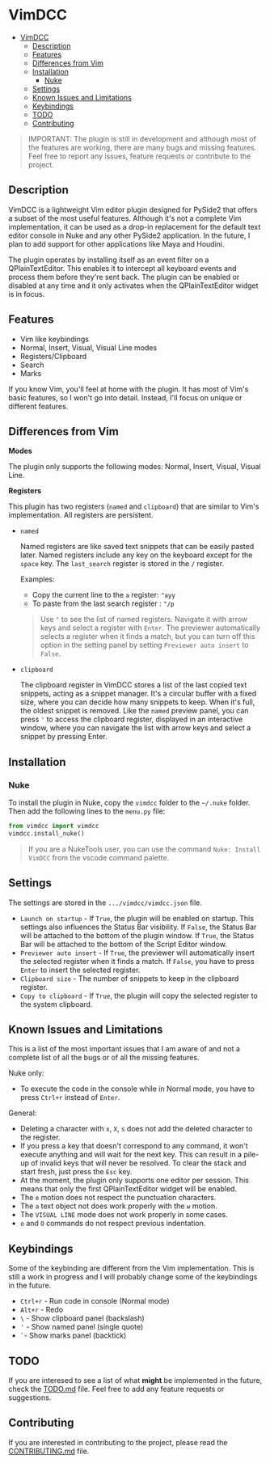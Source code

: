 # VimDCC

- [VimDCC](#vimdcc)
  - [Description](#description)
  - [Features](#features)
  - [Differences from Vim](#differences-from-vim)
  - [Installation](#installation)
    - [Nuke](#nuke)
  - [Settings](#settings)
  - [Known Issues and Limitations](#known-issues-and-limitations)
  - [Keybindings](#keybindings)
  - [TODO](#todo)
  - [Contributing](#contributing)


> IMPORTANT: The plugin is still in development and although most of the features are working, there are many bugs and missing features. Feel free to report any issues, feature requests or contribute to the project.

## Description

VimDCC is a lightweight Vim editor plugin designed for PySide2 that offers a subset of the most useful features. Although it's not a complete Vim implementation, it can be used as a drop-in replacement for the default text editor console in Nuke and any other PySide2 application. In the future, I plan to add support for other applications like Maya and Houdini.

The plugin operates by installing itself as an event filter on a QPlainTextEditor. This enables it to intercept all keyboard events and process them before they're sent back. The plugin can be enabled or disabled at any time and it only activates when the QPlainTextEditor widget is in focus.

## Features

- Vim like keybindings
- Normal, Insert, Visual, Visual Line modes
- Registers/Clipboard
- Search
- Marks

If you know Vim, you'll feel at home with the plugin. It has most of Vim's basic features, so I won't go into detail. Instead, I'll focus on unique or different features.

## Differences from Vim

**Modes**

The plugin only supports the following modes: Normal, Insert, Visual, Visual Line.

**Registers**

This plugin has two registers (`named` and `clipboard`) that are similar to Vim's implementation. All registers are persistent.

* `named`

  Named registers are like saved text snippets that can be easily pasted later. Named registers include any key on the keyboard except for the `space` key. The `last_search` register is stored in the `/` register.

  Examples:

  * Copy the current line to the `a` register: `"ayy`
  * To paste from the last search register : `"/p`

  > Use `"` to see the list of named registers. Navigate it with arrow keys and select a register with `Enter`. The previewer automatically selects a register when it finds a match, but you can turn off this option in the setting panel by setting `Previewer auto insert` to `False`.

* `clipboard`

  The clipboard register in VimDCC stores a list of the last copied text snippets, acting as a snippet manager. It's a circular buffer with a fixed size, where you can decide how many snippets to keep. When it's full, the oldest snippet is removed. Like the `named` preview panel, you can press `'` to access the clipboard register, displayed in an interactive window, where you can navigate the list with arrow keys and select a snippet by pressing Enter.

## Installation

### Nuke

To install the plugin in Nuke, copy the `vimdcc` folder to the `~/.nuke` folder. Then add the following lines to the `menu.py` file:

```python
from vimdcc import vimdcc
vimdcc.install_nuke()
```
> If you are a NukeTools user, you can use the command `Nuke: Install VimDCC` from the vscode command palette.

## Settings

The settings are stored in the `.../vimdcc/vimdcc.json` file.

- `Launch on startup` - If `True`, the plugin will be enabled on startup. This settings also influences the Status Bar visibility. If `False`, the Status Bar will be attached to the bottom of the plugin window. If `True`, the Status Bar will be attached to the bottom of the Script Editor window.
- `Previewer auto insert` - If `True`, the previewer will automatically insert the selected register when it finds a match. If `False`, you have to press `Enter` to insert the selected register.
- `Clipboard size` - The number of snippets to keep in the clipboard register.
- `Copy to clipboard` - If `True`, the plugin will copy the selected register to the system clipboard.

## Known Issues and Limitations

This is a list of the most important issues that I am aware of and not a complete list of all the bugs or of all the missing features.

Nuke only:
  - To execute the code in the console while in Normal mode, you have to press `Ctrl+r` instead of `Enter`.

General:
- Deleting a character with `x`, `X`, `s` does not add the deleted character to the register.
- If you press a key that doesn't correspond to any command, it won't execute anything and will wait for the next key. This can result in a pile-up of invalid keys that will never be resolved. To clear the stack and start fresh, just press the `Esc` key.
- At the moment, the plugin only supports one editor per session. This means that only the first QPlainTextEditor widget will be enabled.
- The `e` motion does not respect the punctuation characters.
- The `a` text object not does work properly with the `w` motion.
- The `VISUAL LINE` mode does not work properly in some cases.
- `o` and `O` commands do not respect previous indentation.

## Keybindings

Some of the keybinding are different from the Vim implementation. This is still a work in progress and I will probably change some of the keybindings in the future.

- `Ctrl+r` - Run code in console (Normal mode)
- `Alt+r` - Redo
- `\` - Show clipboard panel (backslash)
- `'` - Show named panel (single quote)
- `` ` ``- Show marks panel (backtick)


## TODO

If you are interesed to see a list of what **might** be implemented in the future, check the [TODO.md](TODO.md) file. Feel free to add any feature requests or suggestions.

## Contributing

If you are interested in contributing to the project, please read the [CONTRIBUTING.md](CONTRIBUTING.md) file.
